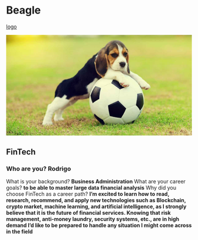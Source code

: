 # Beagle

[logo](https://www.google.com/url?sa=i&url=https%3A%2F%2Fwww.innovetpet.com%2Fblogs%2Fbreed%2Fpocket-beagle&psig=AOvVaw2Qd_LKYzTUrDDYjfMcEpza&ust=1600182984888000&source=images&cd=vfe&ved=0CAIQjRxqFwoTCJiRjLH46OsCFQAAAAAdAAAAABAD)

![Beagle](beagle.jpg) 

## FinTech


### Who are you? **Rodrigo** 
What is your background? **Business Administration** 
What are your career goals? **to be able to master large data financial analysis** 
Why did you choose FinTech as a career path? **I’m excited to learn how to read, research, recommend, and apply new technologies such as Blockchain, crypto market, machine learning, and artificial intelligence, as I strongly believe that it is the future of financial services. Knowing that risk management, anti-money laundry, security systems, etc., are in high demand I’d like to be prepared to handle any situation I might come across in the field**
